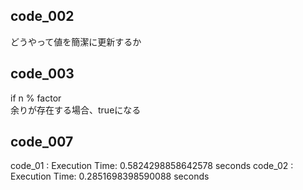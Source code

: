 ## code_002
どうやって値を簡潔に更新するか

## code_003
if n % factor<br>
余りが存在する場合、trueになる

## code_007
code_01 : Execution Time:  0.5824298858642578 seconds
code_02 : Execution Time:  0.2851698398590088 seconds